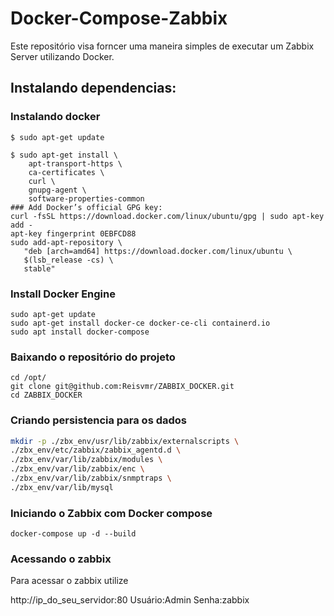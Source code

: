 # Docker-Compose-Zabbix
 
Este repositório visa forncer uma maneira simples de executar um Zabbix Server utilizando Docker.

## Instalando dependencias:

### Instalando docker
```shell
$ sudo apt-get update

$ sudo apt-get install \
    apt-transport-https \
    ca-certificates \
    curl \
    gnupg-agent \
    software-properties-common
### Add Docker’s official GPG key:
curl -fsSL https://download.docker.com/linux/ubuntu/gpg | sudo apt-key add -
apt-key fingerprint 0EBFCD88
sudo add-apt-repository \
   "deb [arch=amd64] https://download.docker.com/linux/ubuntu \
   $(lsb_release -cs) \
   stable"
```
### Install Docker Engine
```shell
sudo apt-get update
sudo apt-get install docker-ce docker-ce-cli containerd.io
sudo apt install docker-compose

````

### Baixando o repositório do projeto

```shell
cd /opt/
git clone git@github.com:Reisvmr/ZABBIX_DOCKER.git
cd ZABBIX_DOCKER
```

### Criando persistencia para os dados
```bash
mkdir -p ./zbx_env/usr/lib/zabbix/externalscripts \
./zbx_env/etc/zabbix/zabbix_agentd.d \
./zbx_env/var/lib/zabbix/modules \
./zbx_env/var/lib/zabbix/enc \
./zbx_env/var/lib/zabbix/snmptraps \
./zbx_env/var/lib/mysql
```
### Iniciando o Zabbix com Docker compose
```shell
docker-compose up -d --build
```

### Acessando o zabbix

Para acessar o zabbix utilize 

http://ip_do_seu_servidor:80
Usuário:Admin
Senha:zabbix
